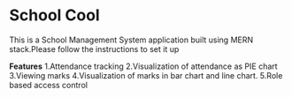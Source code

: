 # School Cool

This is a School Management System application built using MERN stack.Please follow the instructions to set it up

**Features**
1.Attendance tracking
2.Visualization of attendance as PIE chart
3.Viewing marks
4.Visualization of marks in bar chart and line chart.
5.Role based access control
